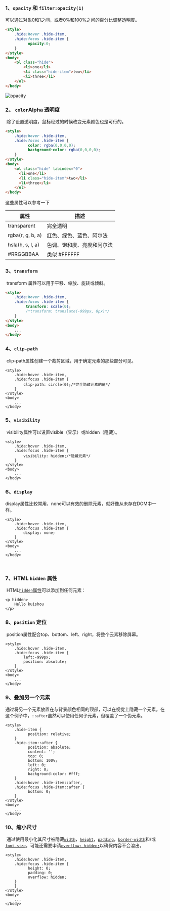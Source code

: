 ### 1、``opacity``  和  ``filter:opacity(1)``

可以通过对象0和1之间，或者0%和100%之间的百分比调整透明度。

```html
<style>
    .hide:hover .hide-item,
    .hide:focus .hide-item {
          opacity:0;
    }
</style>
<body>
    <ol class="hide">
        <li>one</li>
        <li class="hide-item">two</li>
        <li>three</li>
    </ol>
</body>
```

![opacity](D:\Code\面试题\opacity.gif)

### 2、 `color`Alpha 透明度

​	除了设置透明度，鼠标经过的时候改变元素颜色也是可行的。

```html
<style>
	.hide:hover .hide-item,
    .hide:focus .hide-item {
          color: rgba(0,0,0,0);
          background-color: rgba(0,0,0,0);
    }
</style>
<body>
    <ol class="hide" tabindex="0">
      <li>one</li>
      <li class="hide-item">two</li>
      <li>three</li>
    </ol>
</body>
```

这些属性可以参考一下

| 属性             | 描述                       |
| ---------------- | -------------------------- |
| transparent      | 完全透明                   |
| rgba(r, g, b, a) | 红色、绿色、蓝色、阿尔法   |
| hsla(h, s, l, a) | 色调、饱和度、亮度和阿尔法 |
| #RRGGBBAA        | 类似 #FFFFFF               |



### 3、``transform``

​	transform 属性可以用于平移、缩放、旋转或倾斜。

```html
<style>
	.hide:hover .hide-item,
    .hide:focus .hide-item {
         transform: scale(0);
         /*transform: translate(-999px, 0px)*/
    }
</style>
<body>
    ...
</body>
```



### 4、``clip-path``

​	clip-path属性创建一个裁剪区域，用于确定元素的那些部分可见。

```
<style>
	.hide:hover .hide-item,
    .hide:focus .hide-item {
        clip-path: circle(0);/*完全隐藏元素的值*/
    }
</style>
<body>
    ...
</body>
```



### 5、``visibility``

​	visibility属性可以设置visible（显示）或hidden（隐藏）。

```
<style>
	.hide:hover .hide-item,
    .hide:focus .hide-item {
        visibility: hidden;/*隐藏元素*/
    }
</style>
<body>
    ...
</body>
```



### 6、``display``

​		display属性比较常用，none可以有效的删除元素，就好像从未存在DOM中一样。	

```
<style>
	.hide:hover .hide-item,
    .hide:focus .hide-item {
        display: none;
    }
</style>
<body>
    ...
</body>
```

​		

### 7、HTML ``hidden`` 属性

​		HTML[`hidden`属性](https://developer.mozilla.org/en-US/docs/Web/HTML/Global_attributes/hidden)可以添加到任何元素：

```
<p hidden>
	Hello kuishou
</p>
```



### 8、``position`` 定位

​		position属性配合top、bottom、left、right，将整个云素移除屏幕。

```
<style>
	.hide:hover .hide-item,
    .hide:focus .hide-item {
        left:-999px;
        position: absolute;
    }
</style>
<body>
    ...
</body>
```



### 9、叠加另一个元素

​		通过将另一个元素放置在与背景颜色相同的顶部，可以在视觉上隐藏一个元素。在这个例子中，`::after`虽然可以使用任何子元素，但覆盖了一个伪元素。

```
<style>
	.hide-item {
          position: relative;
    }
    .hide-item::after {
          position: absolute;
          content: '';
          top: 0;
          bottom: 100%;
          left: 0;
          right: 0;
          background-color: #fff;
    }
    .hide:hover .hide-item::after,
    .hide:focus .hide-item::after {
          bottom: 0;
    }
</style>
<body>
    ...
</body>
```



### 10、缩小尺寸

​		通过使用最小化其尺寸被隐藏[`width`](https://developer.mozilla.org/en-US/docs/Web/CSS/width)，[`height`](https://developer.mozilla.org/en-US/docs/Web/CSS/height)，[`padding`](https://developer.mozilla.org/en-US/docs/Web/CSS/padding)，[`border-width`](https://developer.mozilla.org/en-US/docs/Web/CSS/border-width)和/或[`font-size`](https://developer.mozilla.org/en-US/docs/Web/CSS/font-size)。可能还需要申请[`overflow: hidden;`](https://developer.mozilla.org/en-US/docs/Web/CSS/overflow)以确保内容不会溢出。

```
<style>
	.hide:hover .hide-item,
    .hide:focus .hide-item {
          height: 0;
          padding: 0;
          overflow: hidden;
    }
    }
</style>
<body>
    ...
</body>
```



